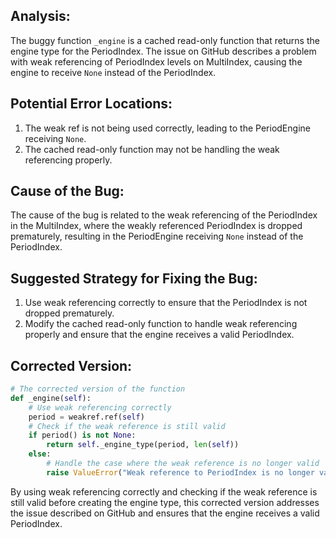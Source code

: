 ## Analysis:
The buggy function `_engine` is a cached read-only function that returns the engine type for the PeriodIndex. The issue on GitHub describes a problem with weak referencing of PeriodIndex levels on MultiIndex, causing the engine to receive `None` instead of the PeriodIndex.

## Potential Error Locations:
1. The weak ref is not being used correctly, leading to the PeriodEngine receiving `None`.
2. The cached read-only function may not be handling the weak referencing properly.

## Cause of the Bug:
The cause of the bug is related to the weak referencing of the PeriodIndex in the MultiIndex, where the weakly referenced PeriodIndex is dropped prematurely, resulting in the PeriodEngine receiving `None` instead of the PeriodIndex.

## Suggested Strategy for Fixing the Bug:
1. Use weak referencing correctly to ensure that the PeriodIndex is not dropped prematurely.
2. Modify the cached read-only function to handle weak referencing properly and ensure that the engine receives a valid PeriodIndex.

## Corrected Version:
```python
# The corrected version of the function
def _engine(self):
    # Use weak referencing correctly
    period = weakref.ref(self)
    # Check if the weak reference is still valid
    if period() is not None:
        return self._engine_type(period, len(self))
    else:
        # Handle the case where the weak reference is no longer valid
        raise ValueError("Weak reference to PeriodIndex is no longer valid")
```

By using weak referencing correctly and checking if the weak reference is still valid before creating the engine type, this corrected version addresses the issue described on GitHub and ensures that the engine receives a valid PeriodIndex.